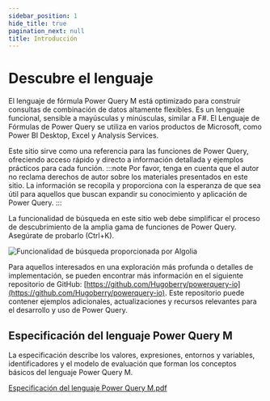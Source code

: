 ```yaml
---
sidebar_position: 1
hide_title: true
pagination_next: null
title: Introducción
---
```


# Descubre el lenguaje
El lenguaje de fórmula Power Query M está optimizado para construir consultas de combinación de datos altamente flexibles. Es un lenguaje funcional, sensible a mayúsculas y minúsculas, similar a F#. El Lenguaje de Fórmulas de Power Query se utiliza en varios productos de Microsoft, como Power BI Desktop, Excel y Analysis Services.

Este sitio sirve como una referencia para las funciones de Power Query, ofreciendo acceso rápido y directo a información detallada y ejemplos prácticos para cada función.
:::note
Por favor, tenga en cuenta que el autor no reclama derechos de autor sobre los materiales presentados en este sitio. La información se recopila y proporciona con la esperanza de que sea útil para aquellos que buscan expandir su conocimiento y aplicación de Power Query.
:::

La funcionalidad de búsqueda en este sitio web debe simplificar el proceso de descubrimiento de la amplia gama de funciones de Power Query. Asegúrate de probarlo (Ctrl+K).

![Funcionalidad de búsqueda proporcionada por Algolia](/img/search.png)

Para aquellos interesados en una exploración más profunda o detalles de implementación, se pueden encontrar más información en el siguiente repositorio de GitHub: [https://github.com/Hugoberry/powerquery-io](https://github.com/Hugoberry/powerquery-io). Este repositorio puede contener ejemplos adicionales, actualizaciones y recursos relevantes para el desarrollo y uso de Power Query.

## Especificación del lenguaje Power Query M
 
La especificación describe los valores, expresiones, entornos y variables, identificadores y el modelo de evaluación que forman los conceptos básicos del lenguaje Power Query M.

[Especificación del lenguaje Power Query M.pdf](https://download.microsoft.com/download/8/1/A/81A62C9B-04D5-4B6D-B162-D28E4D848552/Power%20Query%20M%20Formula%20Language%20Specification%20(July%202019).pdf)


